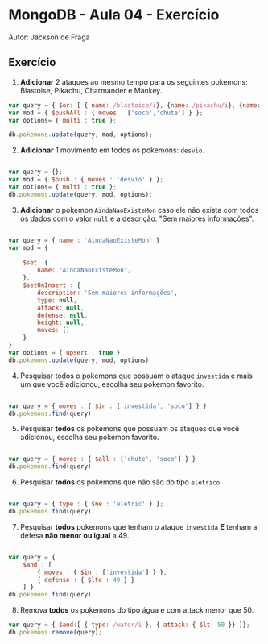 # MongoDB - Aula 04 - Exercício
Autor: Jackson de Fraga

## Exercício

1. **Adicionar** 2 ataques ao mesmo tempo para os seguintes pokemons: Blastoise, Pikachu, Charmander e Mankey.
``` JavaScript
var query = { $or: [ { name: /blastoise/i}, {name: /pikachu/i}, {name: /charmander/i}, {name: /mankey/i} ]};
var mod = { $pushAll : { moves : ['soco','chute'] } };
var options= { multi : true };

db.pokemons.update(query, mod, options);
```

2. **Adicionar** 1 movimento em todos os pokemons: `desvio`.
``` JavaScript

var query = {};
var mod = { $push : { moves : 'desvio' } };
var options= { multi : true };
db.pokemons.update(query, mod, options);

```

3. **Adicionar** o pokemon `AindaNaoExisteMon` caso ele não exista com todos os dados com o valor `null` e a descrição: "Sem maiores informações".
``` JavaScript

var query = { name : 'AindaNaoExisteMon' }
var mod = { 
    
    $set: {
        name: "AindaNaoExisteMon",
    },    
    $setOnInsert : {
        description: 'Sem maiores informações',
        type: null,
        attack: null,
        defense: null,
        height: null,
        moves: []
    }
}
var options = { upsert : true }
db.pokemons.update(query, mod, options)

```

4. Pesquisar todos o pokemons que possuam o ataque `investida` e mais um que você adicionou, escolha seu pokemon favorito.
``` JavaScript

var query = { moves : { $in : ['investida', 'soco'] } }
db.pokemons.find(query)

```

5. Pesquisar **todos** os pokemons que possuam os ataques que você adicionou, escolha seu pokemon favorito.
``` JavaScript

var query = { moves : { $all : ['chute', 'soco'] } }
db.pokemons.find(query)

```

6. Pesquisar **todos** os pokemons que não são do tipo `elétrico`.
``` JavaScript

var query = { type : { $ne : 'eletric' } };
db.pokemons.find(query)

```

7. Pesquisar **todos** pokemons que tenham o ataque `investida` **E** tenham a defesa **não menor ou igual** a 49.
``` JavaScript

var query = { 
    $and : [
        { moves : { $in : ['investida'] } },
        { defense : { $lte : 49 } }
    ] }
db.pokemons.find(query)

```

8. Remova **todos** os pokemons do tipo água e com attack menor que 50.
``` JavaScript
var query = { $and:[ { type: /water/i }, { attack: { $lt: 50 }} ]};
db.pokemons.remove(query);
```
